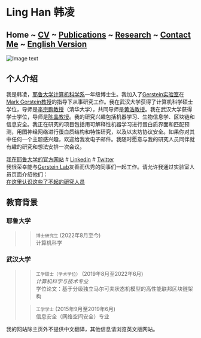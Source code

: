 # Ling Han 韩凌
## Home  ~  [CV](https://www.linghan.me/CV)  ~   [Publications](https://www.linghan.me/publications)  ~  [Research](https://www.linghan.me/research)  ~   [Contact Me](https://www.linghan.me/CM)  ~  [English Version](https://www.linghan.me/)
![Image text](https://cpsc.yale.edu/sites/default/files/styles/people_thumbnail/public/pictures/picture-4584-1665512254.jpg?itok=IApMI3ZT)

## 个人介绍
我是韩凌，[耶鲁大学计算机科学系](https://cpsc.yale.edu)一年级博士生。我加入了[Gerstein实验室](http://www.gersteinlab.org)在[Mark Gerstein教授](https://cpsc.yale.edu/people/mark-gerstein)的指导下从事研究工作。我在武汉大学获得了计算机科学硕士学位，导师是[李宗鹏教授](https://scholar.google.com/citations?user=UnsBY_AAAAAJ&hl=en)（清华大学），共同导师是[黄浩教授](http://cs.whu.edu.cn/info/1019/2467.htm#)。我在武汉大学获得学士学位，导师是[陈晶教授](https://cse.whu.edu.cn/info/1272/3389.htm)。我的研究兴趣包括机器学习、生物信息学、区块链和信息安全。我正在研究的项目包括用可解释性机器学习进行蛋白质界面和匹配预测，用图神经网络进行蛋白质结构和特性研究，以及以太坊协议安全。如果你对其中任何一个主题感兴趣，欢迎给我发电子邮件。我随时愿意与我的研究人员同伴就有趣的研究和想法安排一次会议。


[我在耶鲁大学的官方网站](https://cpsc.yale.edu/people/ling-han) # 
[Linkedin](https://www.linkedin.com/in/ling-han-brian) # 
[Twitter](https://twitter.com/BRIANHANL)<br>
我很荣幸能与[Gerstein Lab](http://www.gersteinlab.org)友善而优秀的同事们一起工作。请允许我通过实验室人员页面介绍他们：<br>
[在这里认识这些了不起的研究人员](http://www.gersteinlab.org/people/)

## 教育背景
### 耶鲁大学
>> `博士研究生` (2022年8月至今) <br>
>> 计算机科学

### 武汉大学
>> `工学硕士（学术学位）` (2019年8月至2022年6月) <br>
>> *计算机科学与技术专业*<br>
>> 学位论文：基于分级独立马尔可夫状态机模型的高性能联邦区块链架构
>
>> `工学学士` (2015年9月至2019年6月) <br>
>> 信息安全（网络空间安全）专业

我的网站除主页外不提供中文翻译，其他信息请浏览英文版网站。
